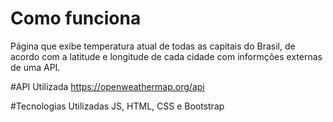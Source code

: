 # Como funciona
Página que exibe temperatura atual de todas as capitais do Brasil, de acordo com a latitude e longitude de cada cidade com informções externas de uma API.

#API Utilizada
https://openweathermap.org/api

#Tecnologias Utilizadas 
JS, HTML, CSS e Bootstrap
